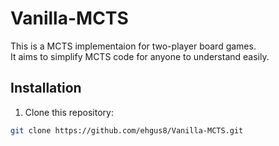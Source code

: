 # Vanilla-MCTS
This is a MCTS implementaion for two-player board games.<br>
It aims to simplify MCTS code for anyone to understand easily.

## Installation

1. Clone this repository:

```bash
git clone https://github.com/ehgus8/Vanilla-MCTS.git
```
